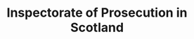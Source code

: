 ---
schema: default
title: Inspectorate of Prosecution in Scotland
description: an agency of the Scottish Government
logo: ''
type:
- Other agency
portal_url: ''
org_url: https://www.gov.scot/collections/inspectorate-of-prosecution-in-scotland
twitter_handle: 
wikidata_qid: Q108837390
wdtk_id: 
---